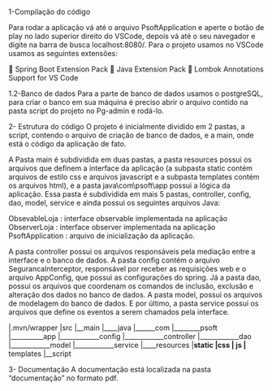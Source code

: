 1-Compilação do código

Para rodar a aplicação vá até o arquivo PsoftApplication e aperte o botão de play no lado superior direito do VSCode, depois vá até o seu navegador e digite na barra de busca localhost:8080/.
Para o projeto usamos no VSCode usamos as seguintes extensões:
 
 :small_blue_diamond: Spring Boot Extension Pack
 :small_blue_diamond: Java Extension Pack
 :small_blue_diamond: Lombok Annotations Support for VS Code

1.2-Banco de dados
Para a parte de banco de dados usamos o postgreSQL, para  criar o banco em sua máquina é preciso abrir o arquivo contido na pasta script do projeto no Pg-admin e rodá-lo.

2- Estrutura do código
O projeto é inicialmente dividido em 2 pastas, a script, contendo o arquivo de criação de banco de dados, e a main, onde está o código da aplicação de fato.

A Pasta main é subdividida em duas pastas, a pasta resources possui os arquivos que definem a interface da aplicação (a subpasta static contém arquivos de estilo css e arquivos javascript e a subpasta templates contém os arquivos html), e a pasta java\com\psoft\app possui a lógica da aplicação. Essa pasta é subdividida em mais 5 pastas, controller, config, dao, model, service e ainda possui os seguintes arquivos Java: 

ObsevableLoja : interface observable implementada na aplicação
ObserverLoja : interface observer implementada na aplicação
PsoftApplication : arquivo de inicialização da aplicação. 

A pasta controller possui os arquivos responsáveis pela mediação entre a interface e o banco de dados. A pasta config contém o arquivo SegurancaInterceptor, responsável por receber as requisições web e o arquivo AppConfig, que possui as configurações do spring.
Já a pasta dao, possui os arquivos que coordenam os comandos de inclusão, exclusão e alteração dos dados no banco de dados. A pasta model, possui os arquivos de modelagem do banco de dados. E por último, a pasta service possui os arquivos que define os eventos a serem chamados pela interface.

|.mvn/wrapper
|src
	|__main
		|____java
			|______com
				|________psoft
					|__________app
						|____________config
						|____________controller
						|____________dao
						|____________model
						|____________service
		|____resources
			|______static
				|________css
				|________ js
			|______ templates
	|__script


3- Documentação
A documentação está localizada na pasta “documentação” no formato pdf.
